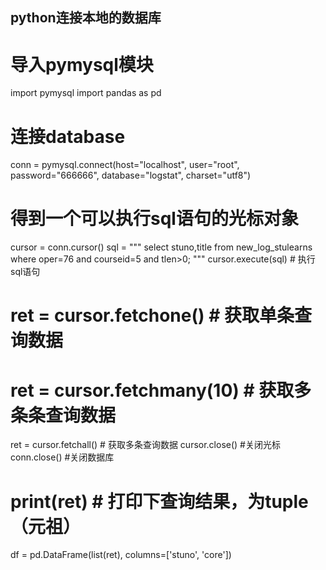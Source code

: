 ## python连接本地的数据库

# 导入pymysql模块
import pymysql
import pandas as pd
# 连接database
conn = pymysql.connect(host="localhost", user="root", password="666666", database="logstat", charset="utf8")
# 得到一个可以执行sql语句的光标对象
cursor = conn.cursor()
sql = """
select stuno,title from new_log_stulearns where oper=76 and courseid=5 and tlen>0;
"""
cursor.execute(sql) # 执行sql语句
# ret = cursor.fetchone() # 获取单条查询数据
# ret = cursor.fetchmany(10) # 获取多条条查询数据
ret = cursor.fetchall() # 获取多条查询数据
cursor.close() #关闭光标
conn.close() #关闭数据库
# print(ret) # 打印下查询结果，为tuple（元祖）
df = pd.DataFrame(list(ret), columns=['stuno', 'core'])
